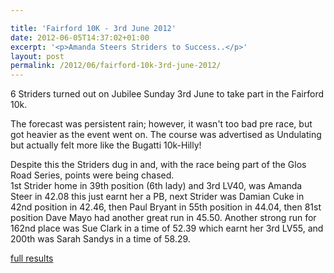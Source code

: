 ```yaml
---

title: 'Fairford 10K - 3rd June 2012'
date: 2012-06-05T14:37:02+01:00
excerpt: '<p>Amanda Steers Striders to Success..</p>'
layout: post
permalink: /2012/06/fairford-10k-3rd-june-2012/
---
```

6 Striders turned out on Jubilee Sunday 3rd June to take part in the Fairford 10k.

The forecast was persistent rain; however, it wasn't too bad pre race, but got heavier as the event went on. The course was advertised as Undulating but actually felt more like the Bugatti 10k-Hilly!

Despite this the Striders dug in and, with the race being part of the Glos Road Series, points were being chased.  
1st Strider home in 39th position (6th lady) and 3rd LV40, was Amanda Steer in 42.08 this just earnt her a PB, next Strider was Damian Cuke in 42nd position in 42.46, then Paul Bryant in 55th position in 44.04, then 81st position Dave Mayo had another great run in 45.50. Another strong run for 162nd place was Sue Clark in a time of 52.39 which earnt her 3rd LV55, and 200th was Sarah Sandys in a time of 58.29.

<a href="/assets/pdf/results/fairford10kresults2012.pdf" target="_blank" rel="nofollow">full results</a>
